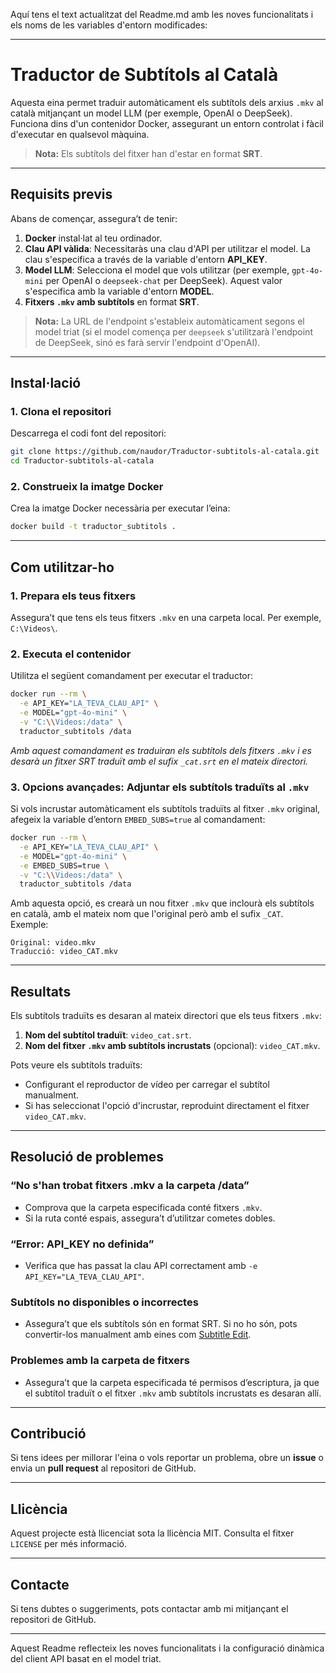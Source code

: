 Aquí tens el text actualitzat del Readme.md amb les noves funcionalitats i els noms de les variables d'entorn modificades:

---

# Traductor de Subtítols al Català

Aquesta eina permet traduir automàticament els subtítols dels arxius `.mkv` al català mitjançant un model LLM (per exemple, OpenAI o DeepSeek). Funciona dins d'un contenidor Docker, assegurant un entorn controlat i fàcil d'executar en qualsevol màquina.

> **Nota:** Els subtítols del fitxer han d'estar en format **SRT**.

---

## **Requisits previs**

Abans de començar, assegura’t de tenir:

1. **Docker** instal·lat al teu ordinador.
2. **Clau API vàlida**: Necessitaràs una clau d'API per utilitzar el model. La clau s'especifica a través de la variable d'entorn **API_KEY**.  
3. **Model LLM**: Selecciona el model que vols utilitzar (per exemple, `gpt-4o-mini` per OpenAI o `deepseek-chat` per DeepSeek). Aquest valor s'especifica amb la variable d'entorn **MODEL**.
4. **Fitxers `.mkv` amb subtítols** en format **SRT**.

> **Nota:** La URL de l'endpoint s'estableix automàticament segons el model triat (si el model comença per `deepseek` s'utilitzarà l'endpoint de DeepSeek, sinó es farà servir l'endpoint d'OpenAI).

---

## **Instal·lació**

### 1. **Clona el repositori**

Descarrega el codi font del repositori:

```bash
git clone https://github.com/naudor/Traductor-subtitols-al-catala.git
cd Traductor-subtitols-al-catala
```

### 2. **Construeix la imatge Docker**

Crea la imatge Docker necessària per executar l’eina:

```bash
docker build -t traductor_subtitols .
```

---

## **Com utilitzar-ho**

### 1. **Prepara els teus fitxers**

Assegura’t que tens els teus fitxers `.mkv` en una carpeta local. Per exemple, `C:\Videos\`.

### 2. **Executa el contenidor**

Utilitza el següent comandament per executar el traductor:

```bash
docker run --rm \
  -e API_KEY="LA_TEVA_CLAU_API" \
  -e MODEL="gpt-4o-mini" \
  -v "C:\\Videos:/data" \
  traductor_subtitols /data
```

*Amb aquest comandament es traduiran els subtítols dels fitxers `.mkv` i es desarà un fitxer SRT traduït amb el sufix `_cat.srt` en el mateix directori.*

### 3. **Opcions avançades: Adjuntar els subtítols traduïts al `.mkv`**

Si vols incrustar automàticament els subtítols traduïts al fitxer `.mkv` original, afegeix la variable d’entorn `EMBED_SUBS=true` al comandament:

```bash
docker run --rm \
  -e API_KEY="LA_TEVA_CLAU_API" \
  -e MODEL="gpt-4o-mini" \
  -e EMBED_SUBS=true \
  -v "C:\\Videos:/data" \
  traductor_subtitols /data
```

Amb aquesta opció, es crearà un nou fitxer `.mkv` que inclourà els subtítols en català, amb el mateix nom que l'original però amb el sufix `_CAT`.  
Exemple:

```
Original: video.mkv
Traducció: video_CAT.mkv
```

---

## **Resultats**

Els subtítols traduïts es desaran al mateix directori que els teus fitxers `.mkv`:

1. **Nom del subtítol traduït**: `video_cat.srt`.
2. **Nom del fitxer `.mkv` amb subtítols incrustats** (opcional): `video_CAT.mkv`.

Pots veure els subtítols traduïts:
- Configurant el reproductor de vídeo per carregar el subtítol manualment.
- Si has seleccionat l'opció d'incrustar, reproduint directament el fitxer `video_CAT.mkv`.

---

## **Resolució de problemes**

### “No s'han trobat fitxers .mkv a la carpeta /data”
- Comprova que la carpeta especificada conté fitxers `.mkv`.
- Si la ruta conté espais, assegura’t d’utilitzar cometes dobles.

### “Error: API_KEY no definida”
- Verifica que has passat la clau API correctament amb `-e API_KEY="LA_TEVA_CLAU_API"`.

### Subtítols no disponibles o incorrectes
- Assegura’t que els subtítols són en format SRT. Si no ho són, pots convertir-los manualment amb eines com [Subtitle Edit](https://github.com/SubtitleEdit/subtitleedit).

### Problemes amb la carpeta de fitxers
- Assegura’t que la carpeta especificada té permisos d’escriptura, ja que el subtítol traduït o el fitxer `.mkv` amb subtítols incrustats es desaran allí.

---

## **Contribució**

Si tens idees per millorar l'eina o vols reportar un problema, obre un **issue** o envia un **pull request** al repositori de GitHub.

---

## **Llicència**

Aquest projecte està llicenciat sota la llicència MIT. Consulta el fitxer `LICENSE` per més informació.

---

## **Contacte**

Si tens dubtes o suggeriments, pots contactar amb mi mitjançant el repositori de GitHub.

---

Aquest Readme reflecteix les noves funcionalitats i la configuració dinàmica del client API basat en el model triat.
